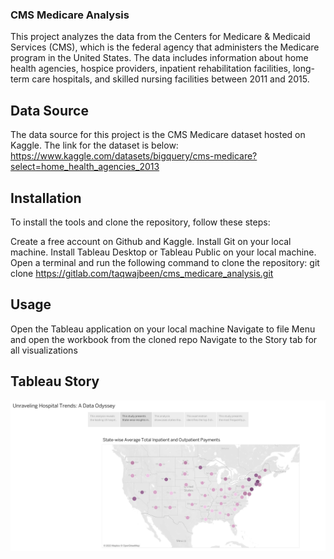 ### CMS Medicare Analysis
This project analyzes the data from the Centers for Medicare & Medicaid Services (CMS), which is the federal agency that administers the Medicare program in the United States. The data includes information about home health agencies, hospice providers, inpatient rehabilitation facilities, long-term care hospitals, and skilled nursing facilities between 2011 and 2015.

## Data Source
The data source for this project is the CMS Medicare dataset hosted on Kaggle. The link for the dataset is below: 
https://www.kaggle.com/datasets/bigquery/cms-medicare?select=home_health_agencies_2013

## Installation
To install the tools and clone the repository, follow these steps:

Create a free account on Github and Kaggle.
Install Git on your local machine.
Install Tableau Desktop or Tableau Public on your local machine.
Open a terminal and run the following command to clone the repository:
git clone https://gitlab.com/taqwajbeen/cms_medicare_analysis.git

## Usage
Open the Tableau application on your local machine
Navigate to file Menu and open the workbook from the cloned repo
Navigate to the Story tab for all visualizations

## Tableau Story
![alt text](https://github.com/taqwajbeen/cms_medicare_analysis/blob/master/images/Tableau_Story.png)
